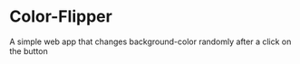 # Color-Flipper
A simple web app that changes background-color  randomly after a click on the button
